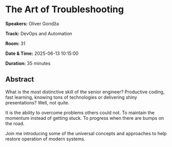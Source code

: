 # The Art of Troubleshooting

**Speakers:** Oliver Gondža
                    
**Track:** DevOps and Automation
                    
**Room:** 31
                    
**Date & Time:** 2025-06-13 10:15:00
                    
**Duration:** 35 minutes
                    
## Abstract
                    
What is the most distinctive skill of the senior engineer? Productive coding, fast learning, knowing tons of technologies or delivering shiny presentations? Well, not quite.

It is the ability to overcome problems others could not. To maintain the momentum instead of getting stuck. To progress when there are bumps on the road.

Join me introducing some of the universal concepts and approaches to help restore operation of modern systems.
